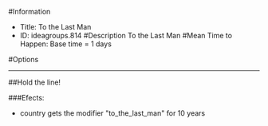 #Information
 - Title: To the Last Man
 - ID: ideagroups.814
#Description
To the Last Man
#Mean Time to Happen:
Base time = 1 days

#Options

___
##Hold the line!

###Efects:<ul><li>country gets the modifier "to_the_last_man" for 10 years</li></ul>
